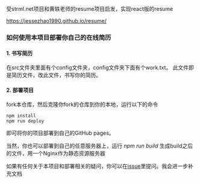受strml.net项目和黄轶老师的resume项目启发，实现react版的resume

https://jessezhao1990.github.io/resume/


### 如何使用本项目部署你自己的在线简历

#### 1. 书写简历
在src文件夹里面有个config文件夹，config文件夹下面有个work.txt。 此文件即是简历文件，改此文件，书写你的简历。

#### 2. 部署项目

fork本仓库，然后克隆你fork的仓库到你的本地，运行以下的命令

```
npm install
npm run deploy
```
即可将你的项目部署到自己的GitHub pages。

当然，你也可以部署到自己的任意服务器上，运行 *npm run build* 生成build之后的文件，用一个Nginx作为静态资源服务器


如果有任何关于本项目和部署相关的疑问，你可以在[issue](https://github.com/JesseZhao1990/resume/issues)里提问。我会进一步补充文档
